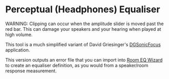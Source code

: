 # Perceptual (Headphones) Equaliser

WARNING: Clipping can occur when the amplitude slider is moved past the red bar.
This can damage your speakers and your hearing when played at high volume.

This tool is a much simplified variant of David Griesinger's [DGSonicFocus](http://www.davidgriesinger.com/) application.

This version outputs an error file that you can import into [Room EQ Wizard](https://www.roomeqwizard.com/) to create an equaliser definition, as you would from a speaker/room response measurement.

